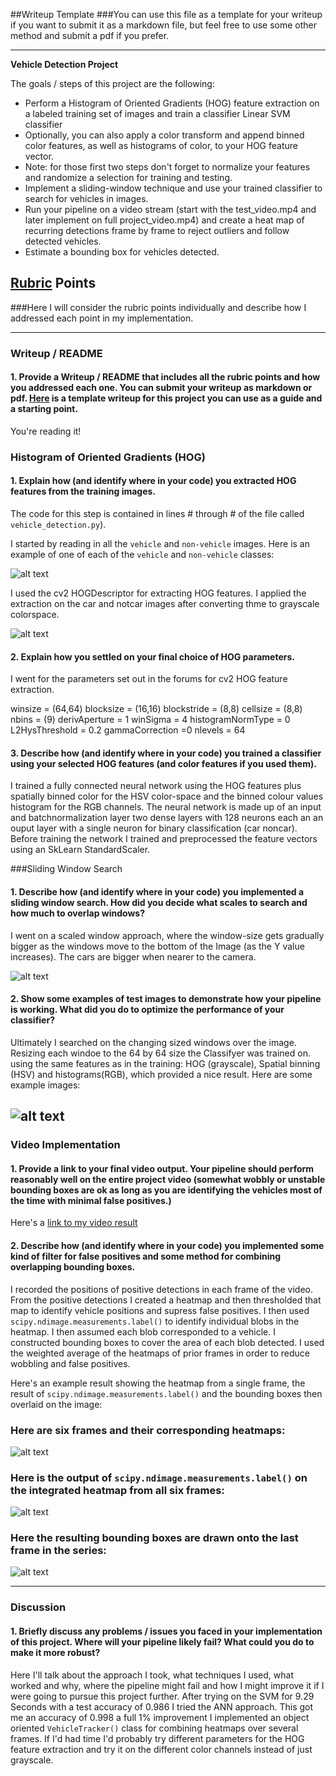 ##Writeup Template
###You can use this file as a template for your writeup if you want to submit it as a markdown file, but feel free to use some other method and submit a pdf if you prefer.

---

**Vehicle Detection Project**

The goals / steps of this project are the following:

* Perform a Histogram of Oriented Gradients (HOG) feature extraction on a labeled training set of images and train a classifier Linear SVM classifier
* Optionally, you can also apply a color transform and append binned color features, as well as histograms of color, to your HOG feature vector. 
* Note: for those first two steps don't forget to normalize your features and randomize a selection for training and testing.
* Implement a sliding-window technique and use your trained classifier to search for vehicles in images.
* Run your pipeline on a video stream (start with the test_video.mp4 and later implement on full project_video.mp4) and create a heat map of recurring detections frame by frame to reject outliers and follow detected vehicles.
* Estimate a bounding box for vehicles detected.

[//]: # (Image References)
[image1]: ./examples/car_not_car.png
[image2]: ./examples/HOG_example.jpg
[image3]: ./examples/sliding_windows.jpg
[image4]: ./examples/sliding_window.jpg
[image5]: ./examples/bboxes_and_heat.png
[image6]: ./examples/labels_map.png
[image7]: ./examples/output_bboxes.png
[video1]: ./project_video.mp4

## [Rubric](https://review.udacity.com/#!/rubrics/513/view) Points
###Here I will consider the rubric points individually and describe how I addressed each point in my implementation.  

---
### Writeup / README

#### 1. Provide a Writeup / README that includes all the rubric points and how you addressed each one.  You can submit your writeup as markdown or pdf.  [Here](https://github.com/udacity/CarND-Vehicle-Detection/blob/master/writeup_template.md) is a template writeup for this project you can use as a guide and a starting point.  

You're reading it!

### Histogram of Oriented Gradients (HOG)

#### 1. Explain how (and identify where in your code) you extracted HOG features from the training images.

The code for this step is contained in lines # through # of the file called `vehicle_detection.py`).  

I started by reading in all the `vehicle` and `non-vehicle` images.  Here is an example of one of each of the `vehicle` and `non-vehicle` classes:

![alt text][image1]

I used the cv2 HOGDescriptor for extracting HOG features.
I applied the extraction on the car and notcar images after converting thme to grayscale colorspace.

![alt text][image2]

#### 2. Explain how you settled on your final choice of HOG parameters.

I went for the parameters set out in the forums for cv2 HOG feature extraction.

winsize = (64,64)
blocksize = (16,16)
blockstride = (8,8)
cellsize = (8,8)
nbins = (9)
derivAperture = 1
winSigma = 4
histogramNormType = 0
L2HysThreshold = 0.2
gammaCorrection =0
nlevels = 64

#### 3. Describe how (and identify where in your code) you trained a classifier using your selected HOG features (and color features if you used them).

I trained a fully connected neural network using the HOG features plus spatially binned color for the HSV color-space and the binned colour values histogram for the RGB channels. The neural network is made up of an input and batchnormalization layer two dense layers with 128 neurons each an an ouput layer with a single neuron for binary classification (car noncar). 
Before training the network I trained and preprocessed the feature vectors using an SkLearn StandardScaler.


###Sliding Window Search

#### 1. Describe how (and identify where in your code) you implemented a sliding window search.  How did you decide what scales to search and how much to overlap windows?

I went on a scaled window approach, where the window-size gets gradually bigger as the windows move to the bottom of the 
Image (as the Y value increases). The cars are bigger when nearer to the camera.

![alt text][image3]

#### 2. Show some examples of test images to demonstrate how your pipeline is working.  What did you do to optimize the performance of your classifier?

Ultimately I searched on the changing sized windows over the image. Resizing each windoe to the 64 by 64 size the Classifyer 
was trained on. using the same features as in the training: HOG (grayscale), Spatial binning (HSV) and histograms(RGB), which provided a nice result.  Here are some example images:

![alt text][image4]
---

### Video Implementation

#### 1. Provide a link to your final video output.  Your pipeline should perform reasonably well on the entire project video (somewhat wobbly or unstable bounding boxes are ok as long as you are identifying the vehicles most of the time with minimal false positives.)
Here's a [link to my video result](./project_video.mp4)


#### 2. Describe how (and identify where in your code) you implemented some kind of filter for false positives and some method for combining overlapping bounding boxes.

I recorded the positions of positive detections in each frame of the video.  From the positive detections I created a heatmap and then thresholded that map to identify vehicle positions and supress false positives.  I then used `scipy.ndimage.measurements.label()` to identify individual blobs in the heatmap.  I then assumed each blob corresponded to a vehicle.  I constructed bounding boxes to cover the area of each blob detected. I used the weighted average of the heatmaps of prior frames in order to reduce wobbling and false positives.

Here's an example result showing the heatmap from a single frame, the result of `scipy.ndimage.measurements.label()` and the bounding boxes then overlaid on the image:

### Here are six frames and their corresponding heatmaps:

![alt text][image5]

### Here is the output of `scipy.ndimage.measurements.label()` on the integrated heatmap from all six frames:
![alt text][image6]

### Here the resulting bounding boxes are drawn onto the last frame in the series:
![alt text][image7]



---

### Discussion

#### 1. Briefly discuss any problems / issues you faced in your implementation of this project.  Where will your pipeline likely fail?  What could you do to make it more robust?

Here I'll talk about the approach I took, what techniques I used, what worked and why, where the pipeline might fail and how I might improve it if I were going to pursue this project further.  After trying on the SVM for 9.29 Seconds with a test accuracy of 0.986 I tried the ANN approach. This got me an accuracy of 0.998 a full 1% improvement
I implemented an object oriented `VehicleTracker()` class for combining heatmaps over several frames.
If I'd had time I'd probably try different parameters for the HOG feature extraction and try it on the different color channels instead of just grayscale. 

